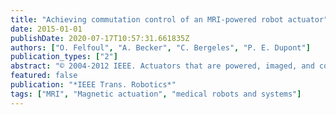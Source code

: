 ```yaml
---
title: "Achieving commutation control of an MRI-powered robot actuator"
date: 2015-01-01
publishDate: 2020-07-17T10:57:31.661835Z
authors: ["O. Felfoul", "A. Becker", "C. Bergeles", "P. E. Dupont"]
publication_types: ["2"]
abstract: "© 2004-2012 IEEE. Actuators that are powered, imaged, and controlled by magnetic resonance (MR) scanners could inexpensively provide wireless control of MR-guided robots. Similar to traditional electric motors, the MR scanner acts as the stator and generates propulsive torques on an actuator rotor containing one or more ferrous particles. Generating maximum motor torque while avoiding instabilities and slippage requires closed-loop control of the electromagnetic field gradients, i.e., commutation. Accurately estimating the position and velocity of the rotor is essential for high-speed control, which is a challenge due to the low refresh rate and high latency associated with MR signal acquisition. This paper proposes and demonstrates a method for closed-loop commutation based on interleaving pulse sequences for rotor imaging and rotor propulsion. This approach is shown to increase motor torque and velocity, eliminate rotor slip, and enable regulation of rotor angle. Experiments with a closed-loop MR imaging actuator produced a maximum force of 9.4 N."
featured: false
publication: "*IEEE Trans. Robotics*"
tags: ["MRI", "Magnetic actuation", "medical robots and systems"]
---
```


